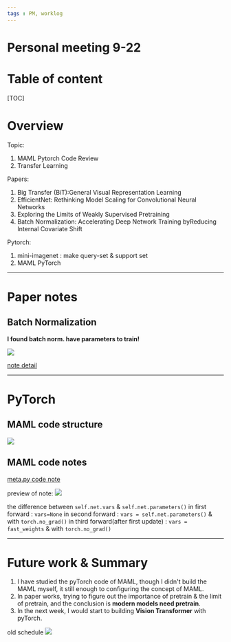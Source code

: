 ```yaml
---
tags : PM, worklog
---
```

# Personal meeting 9-22

# Table of content
[TOC]

# Overview
Topic:
1. MAML Pytorch Code Review
2. Transfer Learning

Papers:
1. Big Transfer (BiT):General Visual Representation Learning
2. EfficientNet: Rethinking Model Scaling for Convolutional Neural Networks
3. Exploring the Limits of Weakly Supervised Pretraining
4. Batch Normalization: Accelerating Deep Network Training byReducing Internal Covariate Shift

Pytorch:
1. mini-imagenet : make query-set & support set
2. MAML PyTorch
 
---
# Paper notes

## Batch Normalization
**I found batch norm. have parameters to train!**

![](https://i.imgur.com/SUFwFaX.png)

[note detail]()

---

# PyTorch

## MAML code structure
![](https://i.imgur.com/O1zMMHI.png)

## MAML code notes

[meta.py code note](https://app.luminpdf.com/viewer/61499892fd1b720011f71c25)

preview of note:
![](https://i.imgur.com/pSXTJC2.png)

the difference between `self.net.vars` & `self.net.parameters()`
in first forward : `vars=None`
in second forward : `vars = self.net.parameters()`  & with `torch.no_grad()`
in third forward(after first update) : `vars = fast_weights` & with `torch.no_grad()`

---

# Future work & Summary
1. I have studied the pyTorch code of MAML, though I didn't build the MAML myself, it still enough to configuring the concept of MAML.
2. In paper works, trying to figure out the importance of pretrain & the limit of pretrain, and the conclusion is **modern models need pretrain**.
3. In the next week, I would start to building **Vision Transformer** with pyTorch.

old schedule
![](https://i.imgur.com/IMXlNGP.png)
